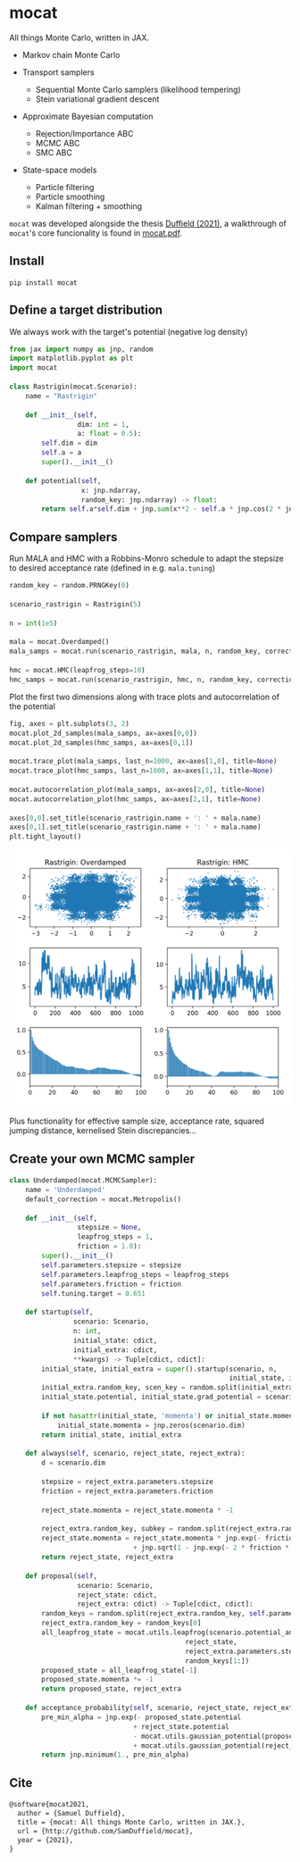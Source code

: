 # mocat
All things Monte Carlo, written in JAX.
- Markov chain Monte Carlo
- Transport samplers
    * Sequential Monte Carlo samplers (likelihood tempering)
    * Stein variational gradient descent
    
- Approximate Bayesian computation
    * Rejection/Importance ABC
    * MCMC ABC
    * SMC ABC
  
- State-space models
  * Particle filtering
  * Particle smoothing
  * Kalman filtering + smoothing


`mocat` was developed alongside the thesis [Duffield (2021)](https://www.repository.cam.ac.uk/handle/1810/335667), a walkthrough of `mocat`'s core funcionality is found in [mocat.pdf](/mocat.pdf).


## Install
```
pip install mocat
```


## Define a target distribution
We always work with the target's potential (negative log density)
```python
from jax import numpy as jnp, random
import matplotlib.pyplot as plt
import mocat

class Rastrigin(mocat.Scenario):
    name = "Rastrigin"

    def __init__(self,
                 dim: int = 1,
                 a: float = 0.5):
        self.dim = dim
        self.a = a
        super().__init__()

    def potential(self,
                  x: jnp.ndarray,
                  random_key: jnp.ndarray) -> float:
        return self.a*self.dim + jnp.sum(x**2 - self.a * jnp.cos(2 * jnp.pi * x), axis=-1)
```


## Compare samplers
Run MALA and HMC with a Robbins-Monro schedule to adapt the stepsize to desired acceptance rate (defined in e.g. `mala.tuning`)
```python
random_key = random.PRNGKey(0)

scenario_rastrigin = Rastrigin(5)

n = int(1e5)

mala = mocat.Overdamped()
mala_samps = mocat.run(scenario_rastrigin, mala, n, random_key, correction=mocat.RMMetropolis())

hmc = mocat.HMC(leapfrog_steps=10)
hmc_samps = mocat.run(scenario_rastrigin, hmc, n, random_key, correction=mocat.RMMetropolis())
```


Plot the first two dimensions along with trace plots and autocorrelation of the potential
```python
fig, axes = plt.subplots(3, 2)
mocat.plot_2d_samples(mala_samps, ax=axes[0,0])
mocat.plot_2d_samples(hmc_samps, ax=axes[0,1])

mocat.trace_plot(mala_samps, last_n=1000, ax=axes[1,0], title=None)
mocat.trace_plot(hmc_samps, last_n=1000, ax=axes[1,1], title=None)

mocat.autocorrelation_plot(mala_samps, ax=axes[2,0], title=None)
mocat.autocorrelation_plot(hmc_samps, ax=axes[2,1], title=None)

axes[0,0].set_title(scenario_rastrigin.name + ': ' + mala.name)
axes[0,1].set_title(scenario_rastrigin.name + ': ' + mala.name)
plt.tight_layout()
```
![comp-metrics](examples/images/MALA_HMC_Rastrigin.png?raw=true "MALA vs HMC - Rastrigin")

Plus functionality for effective sample size, acceptance rate, squared jumping distance, kernelised Stein discrepancies...


## Create your own MCMC sampler

```python
class Underdamped(mocat.MCMCSampler):
    name = 'Underdamped'
    default_correction = mocat.Metropolis()

    def __init__(self,
                 stepsize = None,
                 leapfrog_steps = 1,
                 friction = 1.0):
        super().__init__()
        self.parameters.stepsize = stepsize
        self.parameters.leapfrog_steps = leapfrog_steps
        self.parameters.friction = friction
        self.tuning.target = 0.651

    def startup(self,
                scenario: Scenario,
                n: int,
                initial_state: cdict,
                initial_extra: cdict,
                **kwargs) -> Tuple[cdict, cdict]:
        initial_state, initial_extra = super().startup(scenario, n,
                                                       initial_state, initial_extra, **kwargs)
        initial_extra.random_key, scen_key = random.split(initial_extra.random_key)
        initial_state.potential, initial_state.grad_potential = scenario.potential_and_grad(initial_state.value,
                                                                                            scen_key)
        if not hasattr(initial_state, 'momenta') or initial_state.momenta.shape[-1] != scenario.dim:
            initial_state.momenta = jnp.zeros(scenario.dim)
        return initial_state, initial_extra

    def always(self, scenario, reject_state, reject_extra):
        d = scenario.dim

        stepsize = reject_extra.parameters.stepsize
        friction = reject_extra.parameters.friction

        reject_state.momenta = reject_state.momenta * -1

        reject_extra.random_key, subkey = random.split(reject_extra.random_key)
        reject_state.momenta = reject_state.momenta * jnp.exp(- friction * stepsize) \
                               + jnp.sqrt(1 - jnp.exp(- 2 * friction * stepsize)) * random.normal(subkey, (d,))
        return reject_state, reject_extra

    def proposal(self,
                 scenario: Scenario,
                 reject_state: cdict,
                 reject_extra: cdict) -> Tuple[cdict, cdict]:
        random_keys = random.split(reject_extra.random_key, self.parameters.leapfrog_steps + 1)
        reject_extra.random_key = random_keys[0]
        all_leapfrog_state = mocat.utils.leapfrog(scenario.potential_and_grad,
                                            reject_state,
                                            reject_extra.parameters.stepsize,
                                            random_keys[1:])
        proposed_state = all_leapfrog_state[-1]
        proposed_state.momenta *= -1
        return proposed_state, reject_extra

    def acceptance_probability(self, scenario, reject_state, reject_extra, proposed_state, proposed_extra):
        pre_min_alpha = jnp.exp(- proposed_state.potential
                               + reject_state.potential
                               - mocat.utils.gaussian_potential(proposed_state.momenta)
                               + mocat.utils.gaussian_potential(reject_state.momenta))
        return jnp.minimum(1., pre_min_alpha)
```

## Cite
```
@software{mocat2021,
  author = {Samuel Duffield},
  title = {mocat: All things Monte Carlo, written in JAX.},
  url = {http://github.com/SamDuffield/mocat},
  year = {2021},
}
```
